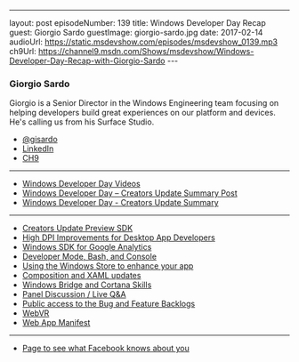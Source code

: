 ---
layout: post
episodeNumber: 139
title: Windows Developer Day Recap
guest: Giorgio Sardo
guestImage: giorgio-sardo.jpg
date: 2017-02-14
audioUrl: https://static.msdevshow.com/episodes/msdevshow_0139.mp3
ch9Url: https://channel9.msdn.com/Shows/msdevshow/Windows-Developer-Day-Recap-with-Giorgio-Sardo
--- 

### Giorgio Sardo

Giorgio is a Senior Director in the Windows Engineering team focusing on helping developers build great experiences on our platform and devices. He's calling us from his Surface Studio.

 - [@gisardo](https://twitter.com/gisardo)
 - [LinkedIn](https://www.linkedin.com/in/gisardo)
 - [CH9](https://channel9.msdn.com/Events/Speakers/Giorgio-Sardo)

 ----------------------------------------------------------------

 - [Windows Developer Day Videos](https://developer.microsoft.com/en-us/windows/projects/campaigns/windows-developer-day)
 - [Windows Developer Day – Creators Update Summary Post](https://blogs.windows.com/buildingapps/2017/02/08/windows-developer-day-creators-update/)
 - [Windows Developer Day - Creators Update Summary](http://devproconnections.com/windows-development/windows-developer-day-creators-update-summary)

----------------------------------------------------------------

 - [Creators Update Preview SDK](https://www.microsoft.com/en-us/software-download/windowsinsiderpreviewSDK)
 - [High DPI Improvements for Desktop App Developers](https://channel9.msdn.com/Events/Windows/Windows-Developer-Day-Creators-Update/High-DPI-Improvements-for-Desktop-Developers)
 - [Windows SDK for Google Analytics](https://channel9.msdn.com/Events/Windows/Windows-Developer-Day-Creators-Update/Getting-started-with-the-Windows-SDK-for-Google-Analytics)
 - [Developer Mode, Bash, and Console](https://channel9.msdn.com/Events/Windows/Windows-Developer-Day-Creators-Update/Developer-tools-and-updates)
 - [Using the Windows Store to enhance your app](https://channel9.msdn.com/Events/Windows/Windows-Developer-Day-Creators-Update/Using-the-Windows-Store-to-enhance-your-app)
 - [Composition and XAML updates](https://channel9.msdn.com/Events/Windows/Windows-Developer-Day-Creators-Update/Building-personal-and-productive-apps-with-Composition-and-XAML-updates)
 - [Windows Bridge and Cortana Skills](https://channel9.msdn.com/Events/Windows/Windows-Developer-Day-Creators-Update/Improving-user-engagement-with-Windows-and-Cortana-Skills)
 - [Panel Discussion / Live Q&A](https://channel9.msdn.com/Events/Windows/Windows-Developer-Day-Creators-Update/Panel-Discussion--Live-QA)
 - [Public access to the Bug and Feature Backlogs](https://developer.microsoft.com/en-us/windows/platform)
 - [WebVR](https://mspoweruser.com/microsoft-bringing-webvr-microsoft-edge-windows-10/)
 - [Web App Manifest](http://www.w3.org/TR/appmanifest/)

----------------------------------------------------------------

 - [Page to see what Facebook knows about you](https://www.facebook.com/ads/preferences)